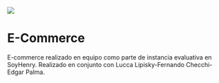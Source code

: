 <p align='left'>
    <img src='![logosixbeer](logosixbeer.png)' </img>
</p>

# E-Commerce
E-commerce realizado en equipo como parte de instancia evaluativa en SoyHenry.
Realizado en conjunto con Lucca Lipisky-Fernando Checchi-Edgar Palma.
